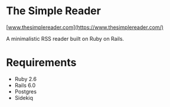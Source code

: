 # The Simple Reader

[www.thesimplereader.com](https://www.thesimplereader.com/)

A minimalistic RSS reader built on Ruby on Rails.

# Requirements
* Ruby 2.6
* Rails 6.0
* Postgres
* Sidekiq
